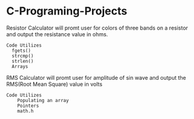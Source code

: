 # C-Programing-Projects

Resistor Calculator will promt user for colors of three bands on a resistor and output the resistance value in ohms.

    Code Utilizes
      fgets()
      strcmp()
      strlen()
      Arrays

RMS Calculator will promt user for amplitude of sin wave and output the RMS(Root Mean Square) value in volts

    Code Utilizes
        Populating an array
        Pointers
        math.h 
      
